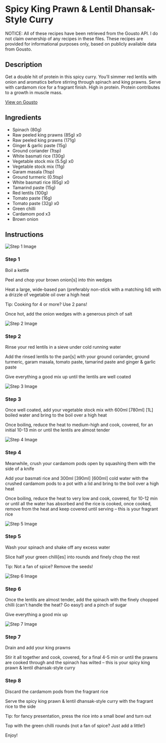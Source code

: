 # Spicy King Prawn & Lentil Dhansak-Style Curry

NOTICE: All of these recipes have been retrieved from the Gousto API. I do not claim ownership of any recipes in these files. These recipes are provided for informational purposes only, based on publicly available data from Gousto.

## Description

Get a double hit of protein in this spicy curry. You’ll simmer red lentils with onion and aromatics before stirring through spinach and king prawns. Serve with cardamom rice for a fragrant finish. High in protein. Protein contributes to a growth in muscle mass.

[View on Gousto](https://www.gousto.co.uk/recipes/cookbook/spicy-king-prawn-lentil-dhansak-style-curry-with-fragrant-rice)

## Ingredients

- Spinach (80g)
- Raw peeled king prawns (85g) x0
- Raw peeled king prawns (171g)
- Ginger & garlic paste (15g)
- Ground coriander (1tsp)
- White basmati rice (130g)
- Vegetable stock mix (5.5g) x0
- Vegetable stock mix (11g)
- Garam masala (1tsp)
- Ground turmeric (0.5tsp)
- White basmati rice (65g) x0
- Tamarind paste (15g)
- Red lentils (100g)
- Tomato paste (16g)
- Tomato paste (32g) x0
- Green chilli
- Cardamom pod x3
- Brown onion

## Instructions

![Step 1 Image](https://production-media.gousto.co.uk/cms/recipe-step-image/step-1-1730903530291-x200.jpg)

### Step 1

Boil a kettle

Peel and chop your brown onion[s] into thin wedges

Heat a large, wide-based pan (preferably non-stick with a matching lid) with a drizzle of vegetable oil over a high heat

Tip: Cooking for 4 or more? Use 2 pans!

Once hot, add the onion wedges with a generous pinch of salt

![Step 2 Image](https://production-media.gousto.co.uk/cms/recipe-step-image/step-2-1723210211042-x200.jpg)

### Step 2

Rinse your red lentils in a sieve under cold running water

Add the rinsed lentils to the pan[s] with your ground coriander, ground turmeric, garam masala, tomato paste, tamarind paste and ginger & garlic paste

Give everything a good mix up until the lentils are well coated

![Step 3 Image](https://production-media.gousto.co.uk/cms/recipe-step-image/step-3-1723210214604-x200.jpg)

### Step 3

Once well coated, add your vegetable stock mix with 600ml<span class="text-purple"> [780ml]</span> <span class="text-danger">[1L] </span>boiled water and bring to the boil over a high heat

Once boiling, reduce the heat to medium-high and cook, covered, for an initial 10-13 min or until the lentils are almost tender

![Step 4 Image](https://production-media.gousto.co.uk/cms/recipe-step-image/step-4-1723210218185-x200.jpg)

### Step 4

Meanwhile, crush your cardamom pods open by squashing them with the side of a knife

Add your basmati rice and 300ml<span class="text-purple"> [390ml] </span><span class="text-danger">[600ml] </span>cold water with the crushed cardamom pods to a pot with a lid and bring to the boil over a high heat

Once boiling, reduce the heat to very low and cook, covered, for 10-12 min or until all the water has absorbed and the rice is cooked, once cooked, remove from the heat and keep covered until serving – this is your fragrant rice

![Step 5 Image](https://production-media.gousto.co.uk/cms/recipe-step-image/step-5-1723210221418-x200.jpg)

### Step 5

Wash your spinach and shake off any excess water

Slice half your green chilli[es] into rounds and finely chop the rest

Tip: Not a fan of spice? Remove the seeds!

![Step 6 Image](https://production-media.gousto.co.uk/cms/recipe-step-image/step-6-1723210225351-x200.jpg)

### Step 6

Once the lentils are almost tender, add the spinach with the finely chopped chilli (can't handle the heat? Go easy!) and a pinch of sugar

Give everything a good mix up

![Step 7 Image](https://production-media.gousto.co.uk/cms/recipe-step-image/step-7-1723210228941-x200.jpg)

### Step 7

Drain and add your king prawns

Stir it all together and cook, covered, for a final 4-5 min or until the prawns are cooked through and the spinach has wilted – this is your spicy king prawn & lentil dhansak-style curry

### Step 8

Discard the cardamom pods from the fragrant rice

Serve the spicy king prawn & lentil dhansak-style curry with the fragrant rice to the side

Tip: for fancy presentation, press the rice into a small bowl and turn out

Top with the green chilli rounds (not a fan of spice? Just add a little!)

Enjoy!

